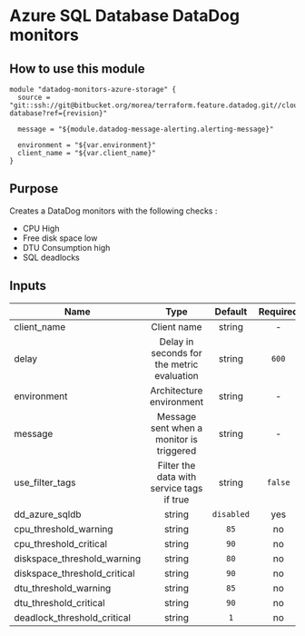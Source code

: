 Azure SQL Database DataDog monitors
============================

How to use this module
----------------------

```
module "datadog-monitors-azure-storage" {
  source = "git::ssh://git@bitbucket.org/morea/terraform.feature.datadog.git//cloud/azure/sql-database?ref={revision}"

  message = "${module.datadog-message-alerting.alerting-message}"

  environment = "${var.environment}"
  client_name = "${var.client_name}"
}
```

Purpose
-------
Creates a DataDog monitors with the following checks :

* CPU High
* Free disk space low
* DTU Consumption high
* SQL deadlocks

Inputs
------

| Name | Type | Default | Required |
|------|:----:|:-------:|:--------:|
| client_name | Client name | string | - | yes |
| delay | Delay in seconds for the metric evaluation | string | `600` | no |
| environment | Architecture environment | string | - | yes |
| message | Message sent when a monitor is triggered | string | - | yes |
| use_filter_tags | Filter the data with service tags if true | string | `false` | no |
| dd_azure_sqldb | string | `disabled` | yes |
| cpu_threshold_warning | string | `85` | no |
| cpu_threshold_critical | string | `90` | no |
| diskspace_threshold_warning | string | `80` | no |
| diskspace_threshold_critical | string | `90` | no |
| dtu_threshold_warning | string | `85` | no |
| dtu_threshold_critical | string | `90` | no |
| deadlock_threshold_critical | string | `1` | no |
